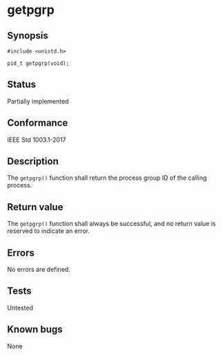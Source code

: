 # getpgrp

## Synopsis

`#include <unistd.h>`

`pid_t getpgrp(void);`

## Status

Partially implemented

## Conformance

IEEE Std 1003.1-2017

## Description

The `getpgrp()` function shall return the process group ID of the calling process.

## Return value

The `getpgrp()` function shall always be successful, and no return value is reserved to indicate an error.

## Errors

No errors are defined.

## Tests

Untested

## Known bugs

None
